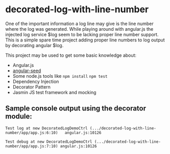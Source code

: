 # decorated-log-with-line-number
One of the important information a log line may give is the line number where the log was generated. While playing around with angular.js the injected log service $log seem to be lacking proper line number support. This is a simple spare time project adding proper line numbers to log output by decorating angular $log.

This project may be used to get some basic knowledge about:
- Angular.js
- [angular-seed](https://github.com/angular/angular-seed)
- Some node.js tools like `npm install` `npm test`
- Dependency Injection
- Decorator Pattern
- Jasmin JS test framework and mocking

## Sample console output using the decorator module:
`Test log at new DecoratedLogDemoCtrl (.../decorated-log-with-line-number/app/app.js:6:10)   angular.js:10126`

`Test debug at new DecoratedLogDemoCtrl (.../decorated-log-with-line-number/app/app.js:7:10) angular.js:10126`
